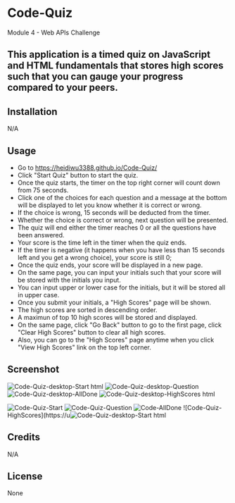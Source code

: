 # Code-Quiz
Module 4 - Web APIs Challenge

## This application is a timed quiz on JavaScript and HTML fundamentals that stores high scores such that you can gauge your progress compared to your peers.

## Installation

N/A

## Usage

- Go to https://heidiwu3388.github.io/Code-Quiz/
- Click "Start Quiz" button to start the quiz.
- Once the quiz starts, the timer on the top right corner will count down from 75 seconds.
- Click one of the choices for each question and a message at the bottom will be displayed to let you know whether it is correct or wrong.
- If the choice is wrong, 15 seconds will be deducted from the timer.
- Whether the choice is correct or wrong, next question will be presented.
- The quiz will end either the timer reaches 0 or all the questions have been answered.
- Your score is the time left in the timer when the quiz ends.
- If the timer is negative (it happens when you have less than 15 seconds left and you get a wrong choice), your score is still 0;
- Once the quiz ends, your score will be displayed in a new page.
- On the same page, you can input your initials such that your score will be stored with the initials you input.
- You can input upper or lower case for the initials, but it will be stored all in upper case.
- Once you submit your initials, a "High Scores" page will be shown.
- The high scores are sorted in descending order.
- A maximun of top 10 high scores will be stored and displayed.
- On the same page, click "Go Back" button to go to the first page, click "Clear High Scores" button to clear all high scores.
- Also, you can go to the "High Scores" page anytime when you click "View High Scores" link on the top left corner.


## Screenshot
![Code-Quiz-desktop-Start html](https://user-images.githubusercontent.com/111156269/197365661-21b6f376-17b1-4958-8e5b-b03d1c15b084.png)
![Code-Quiz-desktop-Question](https://user-images.githubusercontent.com/111156269/197365650-a7d602af-9e9f-40e9-824a-a929db45c26f.png)
![Code-Quiz-desktop-AllDone](https://user-images.githubusercontent.com/111156269/197365652-82847c02-0503-40f2-8b63-69a605cd94e1.png)
![Code-Quiz-desktop-HighScores html](https://user-images.githubusercontent.com/111156269/197365651-40c25a60-ec72-4162-a405-e335ad14165a.png)

![Code-Quiz-Start](https://user-images.githubusercontent.com/111156269/197365447-8d012795-9631-4b36-bb55-e4433d91b86b.PNG)
![Code-Quiz-Question](https://user-images.githubusercontent.com/111156269/197365445-8a8f81e0-6b56-423f-bf26-2be6b90ed677.PNG)
![Code-AllDone](https://user-images.githubusercontent.com/111156269/197365443-aabd9d9b-3405-4c13-b481-4288d0651e8f.PNG)
![Code-Quiz-HighScores](https://u![Code-Quiz-desktop-Start html](https://user-images.githubusercontent.com/111156269/197365648-07e6012a-4fd0-43c5-b84a-dc16f044d4c7.png)


## Credits

N/A

## License

None
